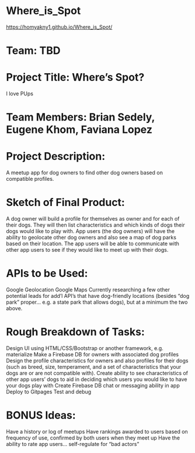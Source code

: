 # Where_is_Spot
https://homyakny1.github.io/Where_is_Spot/


# Team: TBD

# Project Title: Where’s Spot?
I love PUps
# Team Members: Brian Sedely, Eugene Khom, Faviana Lopez

# Project Description: 
A meetup app for dog owners to find other dog owners based on compatible profiles.

# Sketch of Final Product:
A dog owner will build a profile for themselves as owner and for each of their dogs. They will then list characteristics and which kinds of dogs their dogs would like to play with. App users (the dog owners) will have the ability to geolocate other dog owners and also see a map of dog parks based on their location. The app users will be able to communicate with other app users to see if they would like to meet up with their dogs.

# APIs to be Used:
Google Geolocation
Google Maps
Currently researching a few other potential leads for add’l API’s that have dog-friendly locations (besides “dog park” proper… e.g. a state park that allows dogs), but at a minimum the two above.

# Rough Breakdown of Tasks:
Design UI using HTML/CSS/Bootstrap or another framework, e.g. materialize
Make a Firebase DB for owners with associated dog profiles
Design the profile characteristics for owners and also profiles for their dogs (such as breed, size, temperament, and a set of characteristics that your dogs are or are not compatible with).
Create ability to see characteristics of other app users’ dogs to aid in deciding which users you would like to have your dogs play with
Create Firebase DB chat or messaging ability in app
Deploy to Gitpages
Test and debug

# BONUS Ideas:
Have a history or log of meetups
Have rankings awarded to users based on frequency of use, confirmed by both users when they meet up
Have the ability to rate app users… self-regulate for “bad actors”
